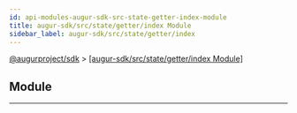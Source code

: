 ```yaml
---
id: api-modules-augur-sdk-src-state-getter-index-module
title: augur-sdk/src/state/getter/index Module
sidebar_label: augur-sdk/src/state/getter/index
---
```


[@augurproject/sdk](api-readme.md) > [[augur-sdk/src/state/getter/index Module]](api-modules-augur-sdk-src-state-getter-index-module.md)

## Module

---

